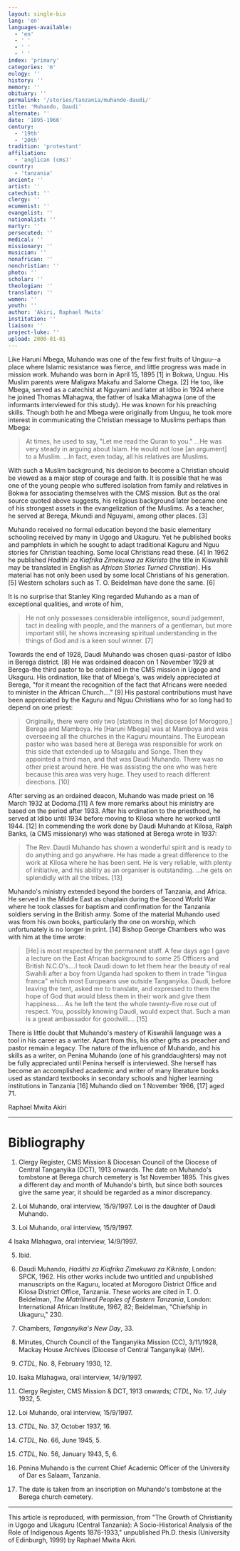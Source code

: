 ```yaml
---
layout: single-bio
lang: 'en'
languages-available:
  - 'en'
  - ' '
  - ' '
  - ' '
index: 'primary'
categories: 'm'
eulogy: ''
history: ''
memory: ''
obituary: ''
permalink: '/stories/tanzania/muhando-daudi/'
title: 'Muhando, Daudi'
alternate: ''
date: '1895-1966'
century:
  - '19th'
  - '20th'
tradition: 'protestant'
affiliation:
  - 'anglican (cms)'
country:
  - 'tanzania'
ancient: ''
artist: ''
catechist: ''
clergy: ''
ecumenist: ''
evangelist: ''
nationalist: ''
martyr: ''
persecuted: ''
medical: ''
missionary: ''
musician: ''
nonafrican: ''
nonchristian: ''
photo: ''
scholar: ''
theologian: ''
translator: ''
women: ''
youth: ''
author: 'Akiri, Raphael Mwita'
institution: ''
liaison: ''
project-luke: ''
upload: 2000-01-01
---
```



Like Haruni Mbega, Muhando was one of the few first fruits of Unguu--a place where Islamic resistance was fierce, and little progress was made in mission work. Muhando was born in April 15, 1895 [1] in Bokwa, Unguu. His Muslim parents were Maligwa Makafu and Salome Chega. [2] He too, like Mbega, served as a catechist at Nguyami and later at Idibo in 1924 where he joined Thomas Mlahagwa, the father of Isaka Mlahagwa (one of the informants interviewed for this study). He was known for his preaching skills. Though both he and Mbega were originally from Unguu, he took more interest in communicating the Christian message to Muslims perhaps than Mbega:

> At times, he used to say, "Let me read the Quran to you." …He was very steady in arguing about Islam. He would not lose [an argument] to a Muslim. ...In fact, even today, all his relatives are Muslims.
> 

With such a Muslim background, his decision to become a Christian should be viewed as a major step of courage and faith. It is possible that he was one of the young people who suffered isolation from family and relatives in Bokwa for associating themselves with the CMS mission. But as the oral source quoted above suggests, his religious background later became one of his strongest assets in the evangelization of the Muslims. As a teacher, he served at Berega, Mkundi and Nguyami, among other places. [3]

Muhando received no formal education beyond the basic elementary schooling received by many in Ugogo and Ukaguru. Yet he published books and pamphlets in which he sought to adapt traditional Kaguru and Nguu stories for Christian teaching. Some local Christians read these. [4] In 1962 he published *Hadithi za Kiafrika Zimekuwa za Kikristo* (the title in Kiswahili may be translated in English as *African Stories Turned Christian*). His material has not only been used by some local Christians of his generation. [5]  Western scholars such as T. O. Beidelman have done the same.  [6]

It is no surprise that Stanley King regarded Muhando as a man of exceptional qualities, and wrote of him,

> He not only possesses considerable intelligence, sound judgement, tact in dealing with people, and the manners of a gentleman, but more important still, he shows increasing spiritual understanding in the things of God and is a keen soul winner. [7]

Towards the end of 1928, Daudi Muhando was chosen quasi-pastor of Idibo in Berega district. [8] He was ordained deacon on 1 November 1929 at Berega-the third pastor to be ordained in the CMS mission in Ugogo and Ukaguru. His ordination, like that of Mbega's, was widely appreciated at Berega, "for it meant the recognition of the fact that Africans were needed to minister in the African Church…." [9] His pastoral contributions must have been appreciated by the Kaguru and Nguu Christians who for so long had to depend on one priest:

> Originally, there were only two [stations in the] diocese [of Morogoro,] Berega and Mamboya. He [Haruni Mbega] was at Mamboya and was overseeing all the churches in the Kaguru mountains. The European pastor who was based here at Berega was responsible for work on this side that extended up to Msagalu and Songe. Then they appointed a third man, and that was Daudi Muhando. There was no other priest around here. He was assisting the one who was here because this area was very huge. They used to reach different directions. [10]

After serving as an ordained deacon, Muhando was made priest on 16 March 1932 at Dodoma.[11]  A few more remarks about his ministry are based on the period after 1933. After his ordination to the priesthood, he served at Idibo until 1934 before moving to Kilosa where he worked until 1944. [12] In commending the work done by Daudi Muhando at Kilosa, Ralph Banks, (a CMS missionary) who was stationed at Berega wrote in 1937:

> The Rev. Daudi Muhando has shown a wonderful spirit and is ready to do anything and go anywhere. He has made a great difference to the work at Kilosa where he has been sent. He is very reliable, with plenty of initiative, and his ability as an organiser is outstanding. …he gets on splendidly with all the tribes. [13]
> 

Muhando's ministry extended beyond the borders of Tanzania, and Africa. He served in the Middle East as chaplain during the Second World War where he took classes for baptism and confirmation for the Tanzania soldiers serving in the British army. Some of the material Muhando used was from his own books, particularly the one on worship, which unfortunately is no longer in print. [14] Bishop George Chambers who was with him at the time wrote:

> [He] is most respected by the permanent staff. A few days ago I gave a lecture on the East African background to some 25 Officers and British N.C.O's….I took Daudi down to let them hear the beauty of real Swahili after a boy from Uganda had spoken to them in trade "lingua franca" which most Europeans use outside Tanganyika. Daudi, before leaving the tent, asked me to translate, and expressed to them the hope of God that would bless them in their work and give them happiness…. As he left the tent the whole twenty-five rose out of respect. You, possibly knowing Daudi, would expect that. Such a man is a great ambassador for goodwill…. [15]
> 

There is little doubt that Muhando's mastery of Kiswahili language was a tool in his career as a writer. Apart from this, his other gifts as preacher and pastor remain a legacy. The nature of the influence of Muhando, and his skills as a writer, on Penina Muhando (one of his granddaughters) may not be fully appreciated until Penina herself is interviewed. She herself has become an accomplished academic and writer of many literature books used as standard textbooks in secondary schools and higher learning institutions in Tanzania [16]  Muhando died on 1 November 1966, [17] aged 71.

Raphael Mwita Akiri

---

# Bibliography

1.  Clergy Register, CMS Mission &amp; Diocesan Council of the Diocese of Central Tanganyika (DCT), 1913 onwards. The date on Muhando's tombstone at Berega church cemetery is 1st November 1895. This gives a different day and month of Muhando's birth, but since both sources give the same year, it should be regarded as a minor discrepancy.

2.  Loi Muhando, oral interview, 15/9/1997. Loi is the daughter of Daudi Muhando.

3.  Loi Muhando, oral interview, 15/9/1997.

4  Isaka Mlahagwa, oral interview, 14/9/1997.

5.  Ibid.

6.  Daudi Muhando, *Hadithi za Kiafrika Zimekuwa za Kikristo*, London: SPCK, 1962. His other works include two untitled and unpublished manuscripts on the Kaguru, located at Morogoro District Office and Kilosa District Office, Tanzania. These works are cited in T. O. Beidelman, *The Matrilineal Peoples of Eastern Tanzania*, London: International African Institute, 1967, 82; Beidelman, "Chiefship in Ukaguru," 230.

7.  Chambers, *Tanganyika's New Day*, 33.

8.  Minutes, Church Council of the Tanganyika Mission (CC), 3/11/1928, Mackay House Archives (Diocese of Central Tanganyika) (MH).

9.  *CTDL*, No. 8, February 1930, 12.

10.  Isaka Mlahagwa, oral interview, 14/9/1997.

11.  Clergy Register, CMS Mission &amp; DCT, 1913 onwards; *CTDL*, No. 17, July 1932, 5.

12.  Loi Muhando, oral interview, 15/9/1997.

13.  *CTDL*, No. 37, October 1937, 16.

14.  *CTDL*, No. 66, June 1945, 5.

15.  *CTDL*, No. 56, January 1943, 5, 6.

16.  Penina Muhando is the current Chief Academic Officer of the University of Dar es Salaam, Tanzania.
17.  The date is taken from an inscription on Muhando's tombstone at the Berega church cemetery.

---

This article is reproduced, with permission, from "The Growth of Christianity
in Ugogo and Ukaguru (Central Tanzania): A Socio-Historical Analysis of the Role of Indigenous Agents
1876-1933," unpublished Ph.D. thesis (University of Edinburgh, 1999) by Raphael Mwita Akiri.